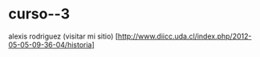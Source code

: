 # curso--3
alexis rodriguez 
(visitar mi sitio) [http://www.diicc.uda.cl/index.php/2012-05-05-09-36-04/historia]


